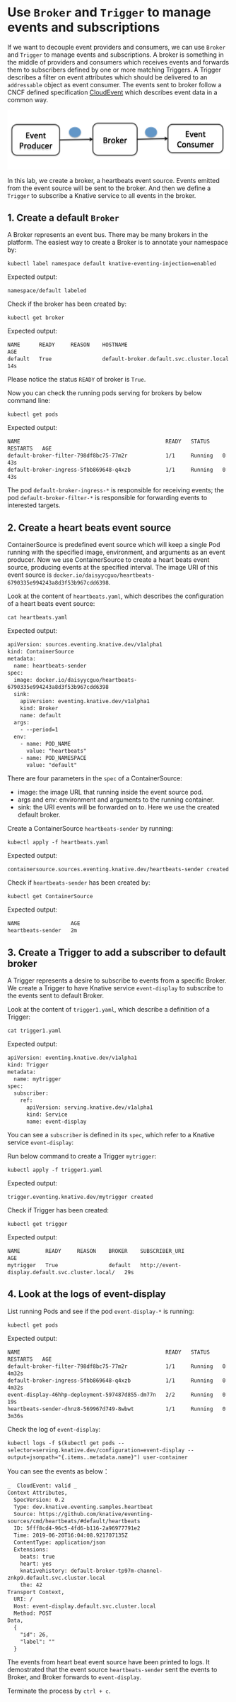 # Use `Broker` and `Trigger` to manage events and subscriptions

If we want to decouple event providers and consumers, we can use `Broker` and `Trigger` to manage events and subscriptions. A broker is something in the middle of providers and consumers which receives events and forwards them to subscribers defined by one or more matching Triggers. A Trigger describes a filter on event attributes which should be delivered to an `addressable` object as event consumer. The events sent to broker follow a CNCF defined specification [CloudEvent](https://cloudevents.io/) which describes event data in a common way. 

![](../images/knative-triggermode.png)

In this lab, we create a broker, a heartbeats event source. Events emitted from the event source will be sent to the broker. And then we define a `Trigger` to subscribe a Knative service to all events in the broker.

## 1. Create a default `Broker`

A Broker represents an event bus. There may be many brokers in the platform. The easiest way to create a Broker is to annotate your namespace by:

```text
kubectl label namespace default knative-eventing-injection=enabled
```

Expected output:
```
namespace/default labeled
```

Check if the broker has been created by:
```text
kubectl get broker
```

Expected output:
```
NAME      READY     REASON    HOSTNAME                                   AGE
default   True                default-broker.default.svc.cluster.local   14s
```

Please notice the status `READY` of broker is `True`.

Now you can check the running pods serving for brokers by below command line:
```
kubectl get pods
```

Expected output:
```
NAME                                              READY   STATUS    RESTARTS   AGE
default-broker-filter-798df8bc75-77m2r            1/1     Running   0          43s
default-broker-ingress-5fbb869648-q4xzb           1/1     Running   0          43s
```
The pod `default-broker-ingress-*` is responsible for receiving events; the pod `default-broker-filter-*` is responsible for forwarding events to interested targets.

## 2. Create a heart beats event source

ContainerSource is predefined event source which will keep a single Pod running with the specified image, environment, and arguments as an event producer. Now we use ContainerSource to create a heart beats event source, producing events at the specified interval. The image URI of this event source is `docker.io/daisyycguo/heartbeats-6790335e994243a8d3f53b967cdd6398`.

Look at the content of `heartbeats.yaml`, which describes the configuration of a heart beats event source:

```text
cat heartbeats.yaml
```

Expected output:
```
apiVersion: sources.eventing.knative.dev/v1alpha1
kind: ContainerSource
metadata:
  name: heartbeats-sender
spec:
  image: docker.io/daisyycguo/heartbeats-6790335e994243a8d3f53b967cdd6398
  sink:
    apiVersion: eventing.knative.dev/v1alpha1
    kind: Broker
    name: default
  args:
    - --period=1
  env:
    - name: POD_NAME
      value: "heartbeats"
    - name: POD_NAMESPACE
      value: "default"
```

There are four parameters in the `spec` of a ContainerSource:
- image: the image URL that running inside the event source pod.
- args and env: environment and arguments to the running container.
- sink: the URI events will be forwarded on to. Here we use the created default broker.

Create a ContainerSource `heartbeats-sender` by running:
```text
kubectl apply -f heartbeats.yaml
```

Expected output:
```
containersource.sources.eventing.knative.dev/heartbeats-sender created
```

Check if `heartbeats-sender` has been created by:
```text
kubectl get ContainerSource
```

Expected output:
```
NAME                AGE
heartbeats-sender   2m
```

## 3. Create a Trigger to add a subscriber to default broker

A Trigger represents a desire to subscribe to events from a specific Broker. We create a Trigger to have Knative service `event-display` to subscribe to the events sent to default Broker.

Look at the content of `trigger1.yaml`, which describe a definition of a Trigger:
```text
cat trigger1.yaml
```

Expected output:
```
apiVersion: eventing.knative.dev/v1alpha1
kind: Trigger
metadata:
  name: mytrigger
spec:
  subscriber:
    ref:
      apiVersion: serving.knative.dev/v1alpha1
      kind: Service
      name: event-display
```

You can see a `subscriber` is defined in its `spec`, which refer to a Knative service `event-display`:

Run below command to create a Trigger `mytrigger`:
```text
kubectl apply -f trigger1.yaml
```

Expected output:
```
trigger.eventing.knative.dev/mytrigger created
```

Check if Trigger has been created:
```text
kubectl get trigger
```

Expected output:
```
NAME        READY     REASON    BROKER    SUBSCRIBER_URI                                    AGE
mytrigger   True                default   http://event-display.default.svc.cluster.local/   29s
```

## 4. Look at the logs of event-display

List running Pods and see if the pod `event-display-*` is running: 
```
kubectl get pods
```

Expected output:
```
NAME                                              READY   STATUS    RESTARTS   AGE
default-broker-filter-798df8bc75-77m2r            1/1     Running   0          4m32s
default-broker-ingress-5fbb869648-q4xzb           1/1     Running   0          4m32s
event-display-46hhp-deployment-597487d855-dm77n   2/2     Running   0          19s
heartbeats-sender-dhnz8-569967d749-8wbwt          1/1     Running   0          3m36s
```

Check the log of `event-display`:
```
kubectl logs -f $(kubectl get pods --selector=serving.knative.dev/configuration=event-display --output=jsonpath="{.items..metadata.name}") user-container
```

You can see the events as below：
```
_  CloudEvent: valid _
Context Attributes,
  SpecVersion: 0.2
  Type: dev.knative.eventing.samples.heartbeat
  Source: https://github.com/knative/eventing-sources/cmd/heartbeats/#default/heartbeats
  ID: 5fff8cd4-96c5-4fd6-b116-2a96977791e2
  Time: 2019-06-20T16:04:08.921707135Z
  ContentType: application/json
  Extensions:
    beats: true
    heart: yes
    knativehistory: default-broker-tp97m-channel-znkp9.default.svc.cluster.local
    the: 42
Transport Context,
  URI: /
  Host: event-display.default.svc.cluster.local
  Method: POST
Data,
  {
    "id": 26,
    "label": ""
  }
```

The events from heart beat event source have been printed to logs. It demostrated that the event source `heartbeats-sender` sent the events to Broker, and Broker forwards to `event-display`.

Terminate the process by `ctrl + c`.



